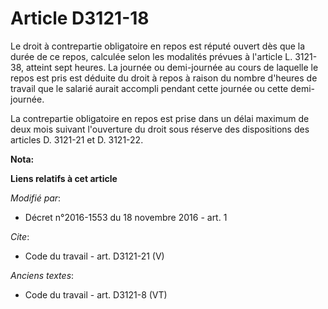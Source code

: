 # Article D3121-18

Le droit à contrepartie obligatoire en repos est réputé ouvert dès que la durée de ce repos, calculée selon les modalités
prévues à l'article L. 3121-38, atteint sept heures. La journée ou demi-journée au cours de laquelle le repos est pris est
déduite du droit à repos à raison du nombre d'heures de travail que le salarié aurait accompli pendant cette journée ou cette
demi-journée. 

La contrepartie obligatoire en repos est prise dans un délai maximum de deux mois suivant l'ouverture du droit sous réserve
des dispositions des articles D. 3121-21 et D. 3121-22.

**Nota:**



**Liens relatifs à cet article**

_Modifié par_:

  - Décret n°2016-1553 du 18 novembre 2016 - art. 1

_Cite_:

  - Code du travail - art. D3121-21 (V)

_Anciens textes_:

  - Code du travail - art. D3121-8 (VT)
